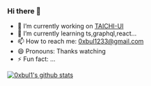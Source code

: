 ### Hi there 👋

- 🔭 I’m currently working on [TAICHI-UI]()
- 🌱 I’m currently learning ts,graphql,react...
- 📫 How to reach me: 0xbul1233@gmail.com
- 😄 Pronouns: Thanks watching
- ⚡ Fun fact: ...

[![0xbul1's github stats](https://github-readme-stats.vercel.app/api/?username=0xbul1&show_icons=true&title_color=0a4dcc&icon_color=#0a4dcc&text_color=000000&bg_color=fff)](https://github.com/0xbul1)

<!--
**0xbul1/0xbul1** is a ✨ _special_ ✨ repository because its `README.md` (this file) appears on your GitHub profile.
**[![0xbul1's github stats](https://github-readme-stats.vercel.app/api?username=0xbul1&show_icons=true&hide_title=true])](https://github.com/0xbul1)

Here are some ideas to get you started:

- 🔭 I’m currently working on ...
- 🌱 I’m currently learning ...
- 👯 I’m looking to collaborate on ...
- 🤔 I’m looking for help with ...
- 💬 Ask me about ...
- 📫 How to reach me: ...
- 😄 Pronouns: ...
- ⚡ Fun fact: ...
-->
